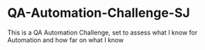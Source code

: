 # QA-Automation-Challenge-SJ
This is a QA Automation Challenge, set to assess what I know for Automation and how far on what I know
